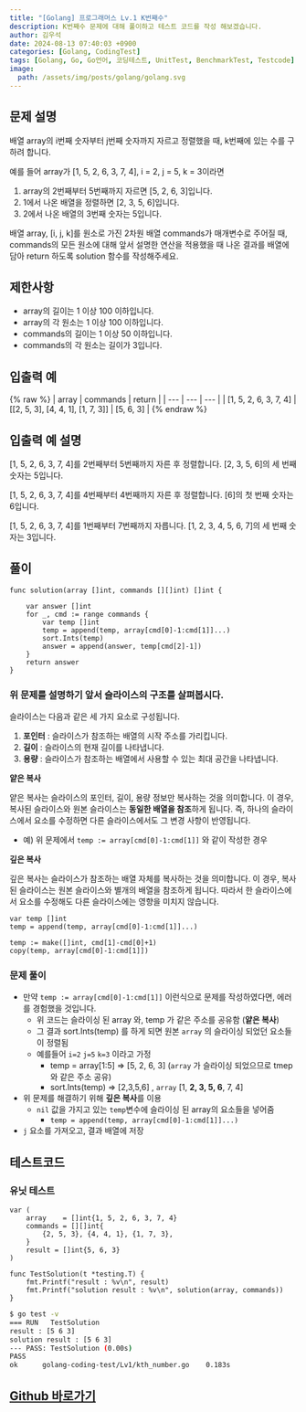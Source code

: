 ```yaml
---
title: "[Golang] 프로그래머스 Lv.1 K번째수"
description: K번째수 문제에 대해 풀이하고 테스트 코드를 작성 해보겠습니다.
author: 김우석
date: 2024-08-13 07:40:03 +0900
categories: [Golang, CodingTest]
tags: [Golang, Go, Go언어, 코딩테스트, UnitTest, BenchmarkTest, Testcode]
image:
  path: /assets/img/posts/golang/golang.svg
---
```


## 문제 설명
배열 array의 i번째 숫자부터 j번째 숫자까지 자르고 정렬했을 때, k번째에 있는 수를 구하려 합니다.

예를 들어 array가 [1, 5, 2, 6, 3, 7, 4], i = 2, j = 5, k = 3이라면

1. array의 2번째부터 5번째까지 자르면 [5, 2, 6, 3]입니다.
2. 1에서 나온 배열을 정렬하면 [2, 3, 5, 6]입니다.
3. 2에서 나온 배열의 3번째 숫자는 5입니다.

배열 array, [i, j, k]를 원소로 가진 2차원 배열 commands가 매개변수로 주어질 때, commands의 모든 원소에 대해 앞서 설명한 연산을 적용했을 때 나온 결과를 배열에 담아 return 하도록 solution 함수를 작성해주세요.


## 제한사항
- array의 길이는 1 이상 100 이하입니다.
- array의 각 원소는 1 이상 100 이하입니다.
- commands의 길이는 1 이상 50 이하입니다.
- commands의 각 원소는 길이가 3입니다.


## 입출력 예
{% raw %}
| array | commands | return |
| --- | --- | --- |
| \[1, 5, 2, 6, 3, 7, 4\] | \[\[2, 5, 3\], \[4, 4, 1\], \[1, 7, 3\]\] | \[5, 6, 3\] |
{% endraw %}


## 입출력 예 설명
[1, 5, 2, 6, 3, 7, 4]를 2번째부터 5번째까지 자른 후 정렬합니다. [2, 3, 5, 6]의 세 번째 숫자는 5입니다.

[1, 5, 2, 6, 3, 7, 4]를 4번째부터 4번째까지 자른 후 정렬합니다. [6]의 첫 번째 숫자는 6입니다.

[1, 5, 2, 6, 3, 7, 4]를 1번째부터 7번째까지 자릅니다. [1, 2, 3, 4, 5, 6, 7]의 세 번째 숫자는 3입니다.


## 풀이 
```golang
func solution(array []int, commands [][]int) []int {

	var answer []int
	for _, cmd := range commands {
		var temp []int
		temp = append(temp, array[cmd[0]-1:cmd[1]]...)
		sort.Ints(temp)
		answer = append(answer, temp[cmd[2]-1])
	}
	return answer
}
```

### 위 문제를 설명하기 앞서 슬라이스의 구조를 살펴봅시다.
슬라이스는 다음과 같은 세 가지 요소로 구성됩니다.

1. **포인터** : 슬라이스가 참조하는 배열의 시작 주소를 가리킵니다.
2. **길이** : 슬라이스의 현재 길이를 나타냅니다.
3. **용량** : 슬라이스가 참조하는 배열에서 사용할 수 있는 최대 공간을 나타냅니다.

**얕은 복사**

얕은 복사는 슬라이스의 포인터, 길이, 용량 정보만 복사하는 것을 의미합니다. 이 경우, 복사된 슬라이스와 원본 슬라이스는 **동일한 배열을 참조**하게 됩니다. 즉, 하나의 슬라이스에서 요소를 수정하면 다른 슬라이스에서도 그 변경 사항이 반영됩니다.

- 예) 위 문제에서 `temp := array[cmd[0]-1:cmd[1]]` 와 같이 작성한 경우

**깊은 복사**

깊은 복사는 슬라이스가 참조하는 배열 자체를 복사하는 것을 의미합니다. 이 경우, 복사된 슬라이스는 원본 슬라이스와 별개의 배열을 참조하게 됩니다. 따라서 한 슬라이스에서 요소를 수정해도 다른 슬라이스에는 영향을 미치지 않습니다.

```golang
var temp []int
temp = append(temp, array[cmd[0]-1:cmd[1]]...)
```

```golang
temp := make([]int, cmd[1]-cmd[0]+1)
copy(temp, array[cmd[0]-1:cmd[1]])
```


### 문제 풀이
- 만약 `temp := array[cmd[0]-1:cmd[1]]` 이런식으로 문제를 작성하였다면, 에러를 경험했을 것입니다.
	- 위 코드는 슬라이싱 된 array 와, temp 가 같은 주소를 공유함 (**얕은 복사**)
	- 그 결과 sort.Ints(temp) 를 하게 되면 원본 `array` 의 슬라이싱 되었던 요소들이 정렬됨
	- 예를들어 `i=2` `j=5` `k=3` 이라고 가정
		- temp = array[1:5] => [5, 2, 6, 3] (`array` 가 슬라이싱 되었으므로 tmep 와 같은 주소 공유)
		- sort.Ints(temp) => [2,3,5,6] , `array` [1, **2, 3, 5, 6**, 7, 4]
- 위 문제를 해결하기 위해 **깊은 복사**를 이용
	- `nil` 값을 가지고 있는 `temp`변수에 슬라이싱 된 array의 요소들을 넣어줌
		- `temp = append(temp, array[cmd[0]-1:cmd[1]]...)`
- `j` 요소를 가져오고, 결과 배열에 저장


## 테스트코드
### 유닛 테스트
```golang
var (
	array    = []int{1, 5, 2, 6, 3, 7, 4}
	commands = [][]int{
		{2, 5, 3}, {4, 4, 1}, {1, 7, 3},
	}
	result = []int{5, 6, 3}
)

func TestSolution(t *testing.T) {
	fmt.Printf("result : %v\n", result)
	fmt.Printf("solution result : %v\n", solution(array, commands))
}
```

```bash
$ go test -v
=== RUN   TestSolution
result : [5 6 3]
solution result : [5 6 3]
--- PASS: TestSolution (0.00s)
PASS
ok      golang-coding-test/Lv1/kth_number.go    0.183s
```

## [Github 바로가기](https://github.com/kr-goos/golang-coding-test/tree/master/Lv1/kth_number.go)